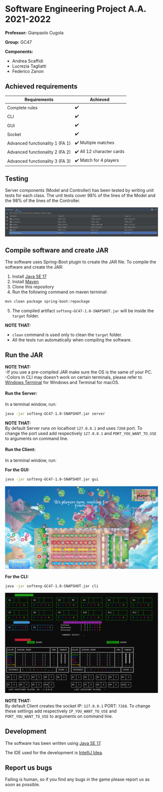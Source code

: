 # Software Engineering Project A.A. 2021-2022

**Professor:** Gianpaolo Cugola

**Group:** GC47

**Components:**
- Andrea Scaffidi
- Lucrezia Tagliatti
- Federico Zanon

## Achieved requirements

| Requirements | Achieved |
| ------- | ----------- |
| Complete rules | :heavy_check_mark: |
| CLI | :heavy_check_mark: |
| GUI | :heavy_check_mark: |
| Socket | :heavy_check_mark: |
| Advanced functionality 1 (FA 1) | :heavy_check_mark: Multiple matches |
| Advanced functionality 2 (FA 2) | :heavy_check_mark: All 12 character cards |
| Advanced functionality 3 (FA 3) | :heavy_check_mark: Match for 4 players |

## Testing

Server components (Model and Controller) has been tested by writing unit tests for each class.
The unit tests cover 98% of the lines of the Model and the 98% of the lines of the Controller.

![Eriantys GUI running in Windows](screenshots/eriantys_unit_tests.PNG "Eriantys GUI running in Windows")

## Compile software and create JAR

The software uses Spring-Boot plugin to create the JAR file.
To compile the software and create the JAR:

1. Install [Java SE 17](https://docs.oracle.com/en/java/javase/17/)
2. Install [Maven](https://maven.apache.org/install.html)
3. Clone this repository
4. Run the following command on maven terminal:
```bash
mvn clean package spring-boot:repackage
```
5. The compiled artifact `softeng-GC47-1.0-SNAPSHOT.jar` will be inside the `target` folder.

**NOTE THAT:** 
- `clean` command is used only to clean the `target` folder.
- All the tests run automatically when compiling the software.

## Run the JAR

**NOTE THAT:**   
-If you use a pre-compiled JAR make sure the OS is the same of your PC.  
-Colors in CLI may doesn't work on certain terminals, please refer to [Windows Terminal](https://apps.microsoft.com/store/detail/windows-terminal/9N0DX20HK701?hl=it-it&gl=IT) for Windows and Terminal for macOS.

#### Run the Server:

In a terminal window, run:
```bash
java -jar softeng-GC47-1.0-SNAPSHOT.jar server
```
**NOTE THAT:**  
By default Server runs on localhost `127.0.0.1` and uses `7268` port. To change the port used add respectively `127.0.0.1` and `PORT_YOU_WANT_TO_USE` to arguments on command line.

#### Run the Client:

In a terminal window, run:

**For the GUI:**
```bash
java -jar softeng-GC47-1.0-SNAPSHOT.jar gui
```

![Eriantys GUI running in Windows](screenshots/windows_eriantys_gui.PNG "Eriantys GUI running in Windows")

**For the CLI:**
```bash
java -jar softeng-GC47-1.0-SNAPSHOT.jar cli
```

![Eriantys CLI running in Windows](screenshots/windows_eriantys_cli.PNG "Eriantys CLI running in Windows")

**NOTE THAT:**  
By default Client creates the socket IP: `127.0.0.1` PORT: `7268`. To change these settings add respectively `IP_YOU_WANT_TO_USE` and `PORT_YOU_WANT_TO_USE` to arguments on command line.

## Development

The software has been written using [Java SE 17](https://docs.oracle.com/en/java/javase/17/).

The IDE used for the development is [IntelliJ Idea](https://www.jetbrains.com/idea/).

## Report us bugs

Failing is human, so if you find any bugs in the game please report us as soon as possible.
